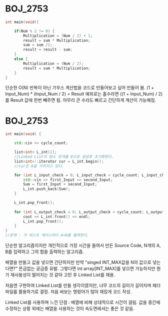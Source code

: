 # BOJ_2753
```c++
int main(void){

    if(Num % 2 != 0) {
        Multiplication = (Num / 2) + 1;
        result = sum * Multiplication;
        sum = sum /2;
        result = result - sum;
    }
    else {
        Multiplication = (Num / 2);
        result = sum * Multiplication;
    }
}
```
단순한 O(N) 반복이 아닌 가우스 계산법을 코드로 만들어보고 싶어 만들어 봄. (1 + Input_Num) * (Input_Num / 2) = Result
예외로는 홀수라면 ((1 + Input_Num) / 2)를 Result 값에 한번 빼주면 됨. 아무리 큰 수라도 빠르고 간단하게 계산이 가능해짐.

# BOJ_2753
```c++
int main(void) {

    std::cin >> cycle_count;

    list<int> L_int(1);
    //Linked List의 원소 한개를 0으로 생성후 초기화한다.
    list<int>::iterator cur = L_int.begin();
    //cur은 0을 가리키고 있다.

    for (int L_input_check = 0; L_input_check < cycle_count; L_input_check++) {
        std::cin >> first_Input >> second_Input;
        Sum = first_Input + second_Input;
        L_int.push_back(Sum);
    }

    L_int.pop_front();
    
    for (int L_output_check = 0; L_output_check < cycle_count; L_output_check++) {
        cout << L_int.front() << endl;
        L_int.pop_front();
    }
}
//문제 : 각 테스트 케이스마다 A+B를 출력한다.
```

단순한 알고리즘이지만 개인적으로 가장 시간을 들여서 만든 Source Code, N개의 A, B를 입력하고 그의 합을 출력하는 알고리즘.

배열을 만들고 값을 넣으면 간단하지만 만약 "singed INT_MAX값을 N의 값으로 넣는다면?" 뜬금없는 궁금증 유발. 그렇다면 int array[INT_MAX]를 넣으면 가능하지만 뭔가 재사용성이 떨어지는 것 같아 고민 후 Linked List를 채용.

처음엔 구현하여 Linked List를 만들 생각이였지만, 너무 코드의 길이가 길어지며 헤더파일<list>를 활용하기로 결정. 처음 써보는 명령어가 많아 재밌게 코드 작성.

Linked List를 사용하며 느낀 단점 : 배열에 비해 상대적으로 시간이 걸림. 값을 중간에 수정하는 상황 외에는 배열을 사용하는 것이 속도면에서는 좋은 것 같음.

